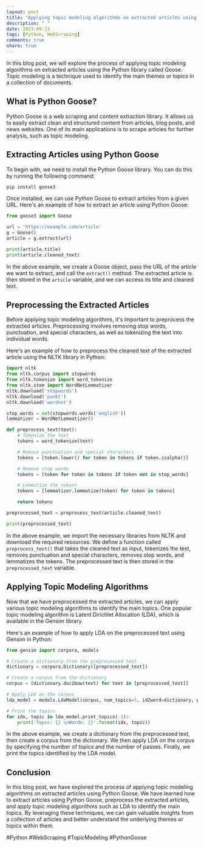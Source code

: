 ```yaml
---
layout: post
title: "Applying topic modeling algorithms on extracted articles using Python Goose"
description: " "
date: 2023-09-23
tags: [Python, WebScraping]
comments: true
share: true
---
```


In this blog post, we will explore the process of applying topic modeling algorithms on extracted articles using the Python library called Goose. Topic modeling is a technique used to identify the main themes or topics in a collection of documents.

## What is Python Goose?

Python Goose is a web scraping and content extraction library. It allows us to easily extract clean and structured content from articles, blog posts, and news websites. One of its main applications is to scrape articles for further analysis, such as topic modeling.

## Extracting Articles using Python Goose

To begin with, we need to install the Python Goose library. You can do this by running the following command:

```python
pip install goose3
```

Once installed, we can use Python Goose to extract articles from a given URL. Here's an example of how to extract an article using Python Goose:

```python
from goose3 import Goose

url = 'https://example.com/article'
g = Goose()
article = g.extract(url)

print(article.title)
print(article.cleaned_text)
```

In the above example, we create a Goose object, pass the URL of the article we want to extract, and call the `extract()` method. The extracted article is then stored in the `article` variable, and we can access its title and cleaned text.

## Preprocessing the Extracted Articles

Before applying topic modeling algorithms, it's important to preprocess the extracted articles. Preprocessing involves removing stop words, punctuation, and special characters, as well as tokenizing the text into individual words.

Here's an example of how to preprocess the cleaned text of the extracted article using the NLTK library in Python:

```python
import nltk
from nltk.corpus import stopwords
from nltk.tokenize import word_tokenize
from nltk.stem import WordNetLemmatizer
nltk.download('stopwords')
nltk.download('punkt')
nltk.download('wordnet')

stop_words = set(stopwords.words('english'))
lemmatizer = WordNetLemmatizer()

def preprocess_text(text):
    # Tokenize the text
    tokens = word_tokenize(text)

    # Remove punctuation and special characters
    tokens = [token.lower() for token in tokens if token.isalpha()]

    # Remove stop words
    tokens = [token for token in tokens if token not in stop_words]

    # Lemmatize the tokens
    tokens = [lemmatizer.lemmatize(token) for token in tokens]

    return tokens

preprocessed_text = preprocess_text(article.cleaned_text)

print(preprocessed_text)
```

In the above example, we import the necessary libraries from NLTK and download the required resources. We define a function called `preprocess_text()` that takes the cleaned text as input, tokenizes the text, removes punctuation and special characters, removes stop words, and lemmatizes the tokens. The preprocessed text is then stored in the `preprocessed_text` variable.

## Applying Topic Modeling Algorithms

Now that we have preprocessed the extracted articles, we can apply various topic modeling algorithms to identify the main topics. One popular topic modeling algorithm is Latent Dirichlet Allocation (LDA), which is available in the Gensim library.

Here's an example of how to apply LDA on the preprocessed text using Gensim in Python:

```python
from gensim import corpora, models

# Create a dictionary from the preprocessed text
dictionary = corpora.Dictionary([preprocessed_text])

# Create a corpus from the dictionary
corpus = [dictionary.doc2bow(text) for text in [preprocessed_text]]

# Apply LDA on the corpus
lda_model = models.LdaModel(corpus, num_topics=5, id2word=dictionary, passes=10)

# Print the topics
for idx, topic in lda_model.print_topics(-1):
    print('Topic: {} \nWords: {}'.format(idx, topic))
```

In the above example, we create a dictionary from the preprocessed text, then create a corpus from the dictionary. We then apply LDA on the corpus by specifying the number of topics and the number of passes. Finally, we print the topics identified by the LDA model.

## Conclusion

In this blog post, we have explored the process of applying topic modeling algorithms on extracted articles using Python Goose. We have learned how to extract articles using Python Goose, preprocess the extracted articles, and apply topic modeling algorithms such as LDA to identify the main topics. By leveraging these techniques, we can gain valuable insights from a collection of articles and better understand the underlying themes or topics within them.

#Python #WebScraping #TopicModeling #PythonGoose